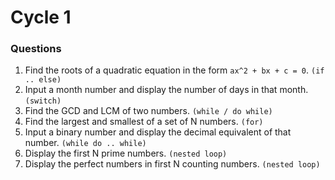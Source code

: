 # Cycle 1
### Questions
1. Find the roots of a quadratic equation in the form `ax^2 + bx + c = 0`. `(if .. else)`
2. Input a month number and display the number of days in that month. `(switch)`
3. Find the GCD and LCM of two numbers. `(while / do while)`
4. Find the largest and smallest of a set of N numbers. `(for)`
5. Input a binary number and display the decimal equivalent of that number. `(while do .. while)`
6. Display the first N prime numbers. `(nested loop)`
7. Display the perfect numbers in first N counting numbers. `(nested loop)`